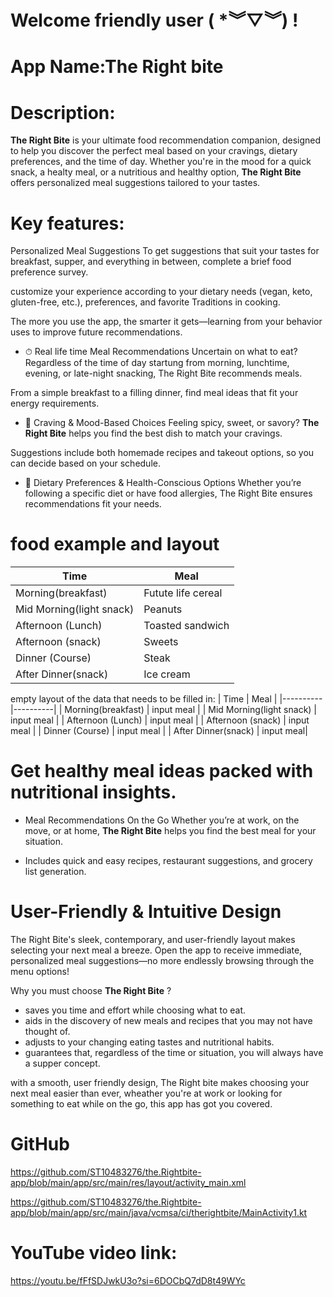 
# Welcome friendly user ( *︾▽︾) !
# App Name:The Right bite

# Description:
**The Right Bite** is your ultimate food recommendation companion, designed to help you discover the perfect meal based on your cravings, dietary preferences, and the time of day. Whether you're in the mood for a quick snack, a healty meal, or a nutritious and healthy option, **The Right Bite** offers personalized meal suggestions tailored to your tastes.  

# Key features:
Personalized Meal Suggestions
To get suggestions that suit your tastes for breakfast, supper, and everything in between, complete a brief food preference survey.

customize your experience according to your dietary needs (vegan, keto, gluten-free, etc.), preferences, and favorite Traditions in cooking.

The more you use the app, the smarter it gets—learning from your behavior uses to improve future recommendations.

- ⏱ Real life time Meal Recommendations
Uncertain on what to eat?  Regardless of the time of day startung from morning, lunchtime, evening, or late-night snacking, The Right Bite recommends meals.

From a simple breakfast to a filling dinner, find meal ideas that fit your energy requirements.

- 🍗 Craving & Mood-Based Choices
Feeling spicy, sweet, or savory? **The Right Bite** helps you find the best dish to match your cravings.

Suggestions include both homemade recipes and takeout options, so you can decide based on your schedule.

- 🥗 Dietary Preferences & Health-Conscious Options
Whether you’re following a specific diet or have food allergies, The Right Bite ensures recommendations fit your needs.

# food example and layout
| Time          | Meal  | 
|----------     |----------|
| Morning(breakfast)     | Futute life cereal|
| Mid Morning(light snack) | Peanuts   |
| Afternoon (Lunch)   | Toasted sandwich   |
| Afternoon (snack)   | Sweets   |
| Dinner  (Course)    | Steak    |
| After Dinner(snack) | Ice cream|

empty layout of the data that needs to be filled in:
| Time          | Meal  | 
|----------     |----------|
| Morning(breakfast)     | input meal |
| Mid Morning(light snack) | input meal   |
| Afternoon (Lunch)   | input meal   |
| Afternoon (snack)   | input meal   |
| Dinner  (Course)    | input meal    |
| After Dinner(snack) | input meal|


# Get healthy meal ideas packed with nutritional insights.

- Meal Recommendations On the Go
Whether you’re at work, on the move, or at home, **The Right Bite** helps you find the best meal for your situation.

- Includes quick and easy recipes, restaurant suggestions, and grocery list generation.

# User-Friendly & Intuitive Design
The Right Bite's sleek, contemporary, and user-friendly layout makes selecting your next meal a breeze.  Open the app to receive immediate, personalized meal suggestions—no more endlessly browsing through the menu options!

Why you must choose **The Right Bite** ?
- saves you time and effort while choosing what to eat.
- aids in the discovery of new meals and recipes that you may not have thought of.
- adjusts to your changing eating tastes and nutritional habits.
- guarantees that, regardless of the time or situation, you will always have a supper concept.

with a smooth, user friendly design, The Right bite makes choosing your next meal easier than ever, wheather you're at work or looking for something to eat while on the go, this app has got you covered.

# GitHub
https://github.com/ST10483276/the.Rightbite-app/blob/main/app/src/main/res/layout/activity_main.xml


https://github.com/ST10483276/the.Rightbite-app/blob/main/app/src/main/java/vcmsa/ci/therightbite/MainActivity1.kt

# YouTube video link:
https://youtu.be/fFfSDJwkU3o?si=6DOCbQ7dD8t49WYc
